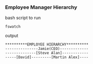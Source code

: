 ### Employee Manager Hierarchy


bash script to run

``fswatch``


output

```
**********EMPLOYEE HIERARCHY**********
---------------Jamie(CEO)-------------
--------------[Steve Alan]------------
-----[David]---------[Martin Alex]----
```
